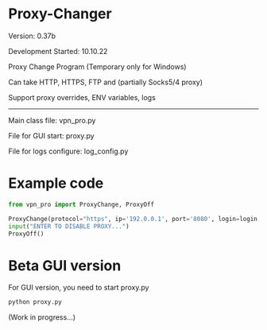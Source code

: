 # Proxy-Changer

Version: 0.37b

Development Started: 10.10.22

Proxy Change Program (Temporary only for Windows)

Can take HTTP, HTTPS, FTP and (partially Socks5/4 proxy)

Support proxy overrides, ENV variables, logs

-------

Main class file: vpn_pro.py

File for GUI start: proxy.py

File for logs configure: log_config.py

# Example code

```python
from vpn_pro import ProxyChange, ProxyOff

ProxyChange(protocol="https", ip='192.0.0.1', port='8080', login=login, password=password)
input("ENTER TO DISABLE PROXY...")
ProxyOff()
```

# Beta GUI version

For GUI version, you need to start proxy.py

```bash
python proxy.py
```

(Work in progress...)
